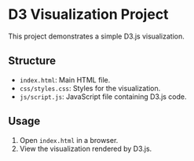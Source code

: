 # D3 Visualization Project

This project demonstrates a simple D3.js visualization.

## Structure
- `index.html`: Main HTML file.
- `css/styles.css`: Styles for the visualization.
- `js/script.js`: JavaScript file containing D3.js code.

## Usage
1. Open `index.html` in a browser.
2. View the visualization rendered by D3.js.
